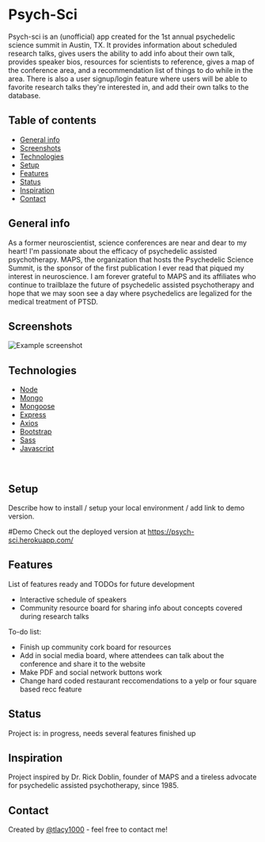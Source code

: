 # Psych-Sci
Psych-sci is an (unofficial) app created for the 1st annual psychedelic science summit in Austin, TX. It provides information about scheduled research talks, gives users the ability to add info about their own talk, provides speaker bios, resources for scientists to reference, gives a map of the conference area, and a recommendation list of things to do while in the area. There is also a user signup/login feature where users will be able to favorite research talks they're interested in, and add their own talks to the database.
​
## Table of contents
* [General info](#general-info)
* [Screenshots](#screenshots)
* [Technologies](#technologies)
* [Setup](#setup)
* [Features](#features)
* [Status](#status)
* [Inspiration](#inspiration)
* [Contact](#contact)
​
## General info
As a former neuroscientist, science conferences are near and dear to my heart! I'm passionate about the efficacy of psychedelic assisted psychotherapy. MAPS, the organization that hosts the Psychedelic Science Summit, is the sponsor of the first publication I ever read that piqued my interest in neuroscience. I am forever grateful to MAPS and its affiliates who continue to trailblaze the future of psychedelic assisted psychotherapy and hope that we may soon see a day where psychedelics are legalized for the medical treatment of PTSD.
​
## Screenshots
![Example screenshot](./img/screenshot.png)
​
## Technologies
* [Node](https://nodejs.org) 
* [Mongo](https://www.mongodb.com/) 
* [Mongoose](https://mongoosejs.com/)
* [Express](https://expressjs.com/) 
* [Axios](https://www.npmjs.com/package/axios) 
* [Bootstrap](https://www.mongodb.com/)  
* [Sass](https://sass-lang.com/)
* [Javascript](https://www.javascript.com/)

​
## Setup
Describe how to install / setup your local environment / add link to demo version.

#Demo Check out the deployed version at https://psych-sci.herokuapp.com/
​

## Features
List of features ready and TODOs for future development
* Interactive schedule of speakers
* Community resource board for sharing info about concepts covered during research talks
​

To-do list:
* Finish up community cork board for resources
* Add in social media board, where attendees can talk about the conference and share it to the website
* Make PDF and social network buttons work
* Change hard coded restaurant reccomendations to a yelp or four square based recc feature
​
## Status
Project is: in progress, needs several features finished up
​
## Inspiration
Project inspired by Dr. Rick Doblin, founder of MAPS and a tireless advocate for psychedelic assisted psychotherapy, since 1985.
​
## Contact
Created by [@tlacy1000](https://www.lacytammy.com/) - feel free to contact me!
